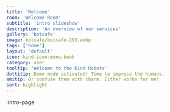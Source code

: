 ```yaml
---
title: 'Welcome'
room: 'Welcome Room'
subtitle: 'intro slideshow'
description: 'An overview of our services'
gallery: 'botcafe'
image: botcafe/botcafe-293.webp
tags: ['home']
layout: 'default'
icon: kind-icon:menu-book
category: user
tooltip: 'Welcome to the Kind Robots'
dottitip: Demo mode activated! Time to impress the humans.
amitip: Or confuse them with charm. Either works for me!
sort: highlight
---
```


:intro-page
